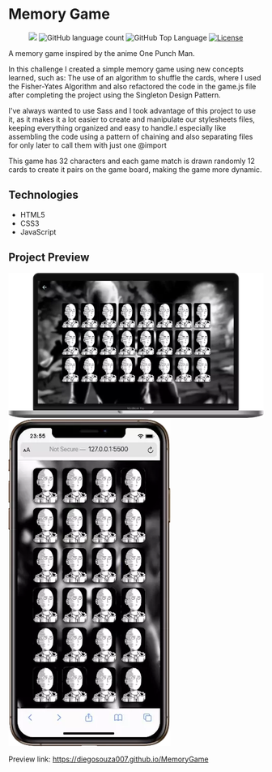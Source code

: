 # Memory Game

<p align="center">
  <img src="https://img.shields.io/badge/made%20by-DIEGO%20SOUZA-9c3c37?style=flat-square">
  <img alt="GitHub language count" src="https://img.shields.io/github/languages/count/diegosouza007/MemoryGame?color=9c3c37&style=flat-square">
  <img alt="GitHub Top Language" src="https://img.shields.io/github/languages/top/diegosouza007/MemoryGame?color=9c3c37&style=flat-square">
  <a href="https://opensource.org/licenses/MIT">
    <img alt="License" src="https://img.shields.io/badge/license-MIT-9c3c37?style=flat-square">
  </a>
</p>

A memory game inspired by the anime One Punch Man.

In this challenge I created a simple memory game using new concepts learned, such as: The use of an algorithm to shuffle the cards, where I used the Fisher-Yates Algorithm and also refactored the code in the game.js file after completing the project using the Singleton Design Pattern.

I've always wanted to use Sass and I took advantage of this project to use it, as it makes it a lot easier to create and manipulate our stylesheets files, keeping everything organized and easy to handle.I especially like assembling the code using a pattern of chaining and also separating files for only later to call them with just one @import

This game has 32 characters and each game match is drawn randomly 12 cards to create it pairs on the game board, making the game more dynamic.

## Technologies

- HTML5
- CSS3
- JavaScript

## Project Preview

<img src="preview-desktop.png">
<img src="preview-mobile.png">

Preview link: <a href="https://diegosouza007.github.io/MemoryGame">https://diegosouza007.github.io/MemoryGame</a>
